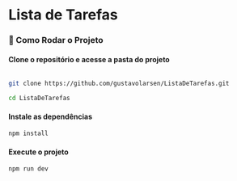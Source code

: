 # Lista de Tarefas

### 🚀 Como Rodar o Projeto

#### Clone o repositório e acesse a pasta do projeto

```bash

git clone https://github.com/gustavolarsen/ListaDeTarefas.git

cd ListaDeTarefas
```

#### Instale as dependências

```bash
npm install
```

#### Execute o projeto

```bash
npm run dev
```
